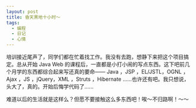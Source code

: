 ```yaml
---
layout: post
title: 昏天黑地十小时～
tags:
  - 编程
  - 日记
  - 心情
---
```

培训接近尾声了，同学们都在忙着找工作。我没有去跑，想静下来把这个项目搞定。总从开始 Java Web 的课程后，一直都是小打小闹的写点东西。这下吧前几个月学的东西都综合起来写还真的要命—— Java ，JSP ，EL/JSTL，OGNL ，Ajax ，JS ，jQuery，XML ，Struts ，Hibernate ......也许还有吧。我只想说，头大了，真的。开始后悔学代码了......

难道以后的生活就是这样么？但愿不要接触这么多东西吧！唉～不归路啊！～～
